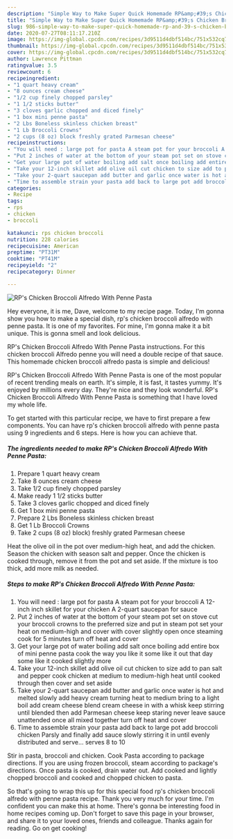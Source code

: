 ```yaml
---
description: "Simple Way to Make Super Quick Homemade RP&amp;#39;s Chicken Broccoli Alfredo With Penne Pasta"
title: "Simple Way to Make Super Quick Homemade RP&amp;#39;s Chicken Broccoli Alfredo With Penne Pasta"
slug: 986-simple-way-to-make-super-quick-homemade-rp-and-39-s-chicken-broccoli-alfredo-with-penne-pasta
date: 2020-07-27T08:11:17.210Z
image: https://img-global.cpcdn.com/recipes/3d9511d4dbf514bc/751x532cq70/rps-chicken-broccoli-alfredo-with-penne-pasta-recipe-main-photo.jpg
thumbnail: https://img-global.cpcdn.com/recipes/3d9511d4dbf514bc/751x532cq70/rps-chicken-broccoli-alfredo-with-penne-pasta-recipe-main-photo.jpg
cover: https://img-global.cpcdn.com/recipes/3d9511d4dbf514bc/751x532cq70/rps-chicken-broccoli-alfredo-with-penne-pasta-recipe-main-photo.jpg
author: Lawrence Pittman
ratingvalue: 3.5
reviewcount: 6
recipeingredient:
- "1 quart heavy cream"
- "8 ounces cream cheese"
- "1/2 cup finely chopped parsley"
- "1 1/2 sticks butter"
- "3 cloves garlic chopped and diced finely"
- "1 box mini penne pasta"
- "2 Lbs Boneless skinless chicken breast"
- "1 Lb Broccoli Crowns"
- "2 cups (8 oz) block freshly grated Parmesan cheese"
recipeinstructions:
- "You will need : large pot for pasta A steam pot for your broccoli A 12-inch inch skillet for your chicken A 2-quart saucepan for sauce"
- "Put 2 inches of water at the bottom of your steam pot set on stove cut your broccoli crowns to the preferred size and put in steam pot set your heat on medium-high and cover with cover slightly open once steaming cook for 5 minutes turn off heat and cover"
- "Get your large pot of water boiling add salt once boiling add entire box of mini penne pasta cook the way you like it some like it out that day some like it cooked slightly more"
- "Take your 12-inch skillet add olive oil cut chicken to size add to pan salt and pepper cook chicken at medium to medium-high heat until cooked through then cover and set aside"
- "Take your 2-quart saucepan add butter and garlic once water is hot and melted slowly add heavy cream turning heat to medium bring to a light boil add cream cheese blend cream cheese in with a whisk keep stirring until blended then add Parmesan cheese keep staring never leave sauce unattended once all mixed together turn off heat and cover"
- "Time to assemble strain your pasta add back to large pot add broccoli chicken Parsly and finally add sauce slowly stirring it in until evenly distributed and serve... serves 8 to 10"
categories:
- Recipe
tags:
- rps
- chicken
- broccoli

katakunci: rps chicken broccoli 
nutrition: 228 calories
recipecuisine: American
preptime: "PT31M"
cooktime: "PT41M"
recipeyield: "2"
recipecategory: Dinner

---
```



![RP&#39;s Chicken Broccoli Alfredo With Penne Pasta](https://img-global.cpcdn.com/recipes/3d9511d4dbf514bc/751x532cq70/rps-chicken-broccoli-alfredo-with-penne-pasta-recipe-main-photo.jpg)

Hey everyone, it is me, Dave, welcome to my recipe page. Today, I'm gonna show you how to make a special dish, rp&#39;s chicken broccoli alfredo with penne pasta. It is one of my favorites. For mine, I'm gonna make it a bit unique. This is gonna smell and look delicious.

RP&#39;s Chicken Broccoli Alfredo With Penne Pasta instructions. For this chicken broccoli Alfredo penne you will need a double recipe of that sauce. This homemade chicken broccoli alfredo pasta is simple and delicious!

RP&#39;s Chicken Broccoli Alfredo With Penne Pasta is one of the most popular of recent trending meals on earth. It's simple, it is fast, it tastes yummy. It's enjoyed by millions every day. They're nice and they look wonderful. RP&#39;s Chicken Broccoli Alfredo With Penne Pasta is something that I have loved my whole life.


To get started with this particular recipe, we have to first prepare a few components. You can have rp&#39;s chicken broccoli alfredo with penne pasta using 9 ingredients and 6 steps. Here is how you can achieve that.

<!--inarticleads1-->

##### The ingredients needed to make RP&#39;s Chicken Broccoli Alfredo With Penne Pasta:

1. Prepare 1 quart heavy cream
1. Take 8 ounces cream cheese
1. Take 1/2 cup finely chopped parsley
1. Make ready 1 1/2 sticks butter
1. Take 3 cloves garlic chopped and diced finely
1. Get 1 box mini penne pasta
1. Prepare 2 Lbs Boneless skinless chicken breast
1. Get 1 Lb Broccoli Crowns
1. Take 2 cups (8 oz) block) freshly grated Parmesan cheese


Heat the olive oil in the pot over medium-high heat, and add the chicken. Season the chicken with season salt and pepper. Once the chicken is cooked through, remove it from the pot and set aside. If the mixture is too thick, add more milk as needed. 

<!--inarticleads2-->

##### Steps to make RP&#39;s Chicken Broccoli Alfredo With Penne Pasta:

1. You will need : large pot for pasta A steam pot for your broccoli A 12-inch inch skillet for your chicken A 2-quart saucepan for sauce
1. Put 2 inches of water at the bottom of your steam pot set on stove cut your broccoli crowns to the preferred size and put in steam pot set your heat on medium-high and cover with cover slightly open once steaming cook for 5 minutes turn off heat and cover
1. Get your large pot of water boiling add salt once boiling add entire box of mini penne pasta cook the way you like it some like it out that day some like it cooked slightly more
1. Take your 12-inch skillet add olive oil cut chicken to size add to pan salt and pepper cook chicken at medium to medium-high heat until cooked through then cover and set aside
1. Take your 2-quart saucepan add butter and garlic once water is hot and melted slowly add heavy cream turning heat to medium bring to a light boil add cream cheese blend cream cheese in with a whisk keep stirring until blended then add Parmesan cheese keep staring never leave sauce unattended once all mixed together turn off heat and cover
1. Time to assemble strain your pasta add back to large pot add broccoli chicken Parsly and finally add sauce slowly stirring it in until evenly distributed and serve... serves 8 to 10


Stir in pasta, broccoli and chicken. Cook Pasta according to package directions. If you are using frozen broccoli, steam according to package&#39;s directions. Once pasta is cooked, drain water out. Add cooked and lightly chopped broccoli and cooked and chopped chicken to pasta. 

So that's going to wrap this up for this special food rp&#39;s chicken broccoli alfredo with penne pasta recipe. Thank you very much for your time. I'm confident you can make this at home. There's gonna be interesting food in home recipes coming up. Don't forget to save this page in your browser, and share it to your loved ones, friends and colleague. Thanks again for reading. Go on get cooking!
